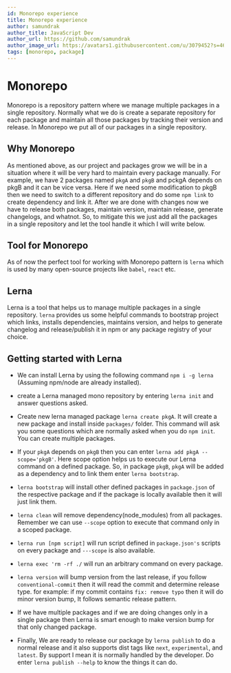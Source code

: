 ```yaml
---
id: Monorepo experience
title: Monorepo experience
author: samundrak
author_title: JavaScript Dev
author_url: https://github.com/samundrak
author_image_url: https://avatars1.githubusercontent.com/u/3079452?s=460&u=e5bd48488cb71b665ea5403192c6b8a963644a08&v=4
tags: [monorepo, package]
---
```


# Monorepo

Monorepo is a repository pattern where we manage multiple packages in a single repository. Normally what we do is create a separate repository for each package and maintain all those packages by tracking their version and release. In Monorepo we put all of our packages in a single repository.

## Why Monorepo

As mentioned above, as our project and packages grow we will be in a situation where it will be very hard to maintain every package manually. For example, we have 2 packages named `pkgA` and `pkgB` and pckgA depends on pkgB and it can be vice versa. Here if we need some modification to pkgB then we need to switch to a different repository and do some `npm link` to create dependency and link it. After we are done with changes now we have to release both packages, maintain version, maintain release, generate changelogs, and whatnot. So, to mitigate this we just add all the packages in a single repository and let the tool handle it which I will write below.

## Tool for Monorepo

As of now the perfect tool for working with Monorepo pattern is `lerna` which is used by many open-source projects like `babel`, `react` etc.

## Lerna

Lerna is a tool that helps us to manage multiple packages in a single repository. `lerna` provides us some helpful commands to bootstrap project which links, installs dependencies, maintains version, and helps to generate changelog and release/publish it in npm or any package registry of your choice.

## Getting started with Lerna

- We can install Lerna by using the following command
  `npm i -g lerna` (Assuming npm/node are already installed).

- create a Lerna managed mono repository by entering `lerna init` and answer questions asked.

- Create new lerna managed package `lerna create pkgA`. It will create a new package and install inside `packages/` folder. This command will ask you some questions which are normally asked when you do `npm init`. You can create multiple packages.
- If your `pkgA` depends on `pkgB` then you can enter `lerna add pkgA --scope='pkgB'`. Here scope option helps us to execute our Lerna command on a defined package. So, in package `pkgB`, `pkgA` will be added as a dependency and to link them enter `lerna bootstrap`.
- `lerna bootstrap` will install other defined packages in `package.json` of the respective package and if the package is locally available then it will just link them.
- `lerna clean` will remove dependency(node_modules) from all packages. Remember we can use `--scope` option to execute that command only in a scoped package.
- `lerna run [npm script]` will run script defined in `package.json's` scripts on every package and `---scope` is also available.
- `lerna exec 'rm -rf ./` will run an arbitrary command on every package.
- `lerna version` will bump version from the last release,
  if you follow `conventional-commit` then it will read the commit and determine release type.
  for example: if my commit contains `fix: remove typo` then it will do minor version bump, It follows semantic release pattern.
- If we have multiple packages and if we are doing changes only in a single package then Lerna is smart enough to make version bump for that only changed package.
- Finally, We are ready to release our package by `lerna publish` to do a normal release and it also supports dist tags like `next`, `experimental`, and `latest`. By support I mean it is normally handled by the developer. Do enter `lerna publish --help` to know the things it can do.
